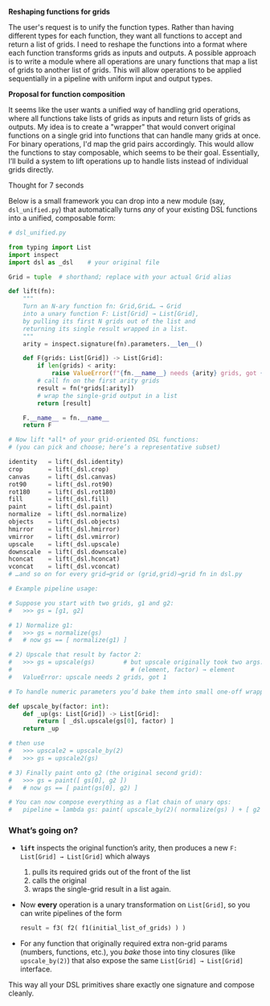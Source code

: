 **Reshaping functions for grids**

The user's request is to unify the function types. Rather than having different types for each function, they want all functions to accept and return a list of grids. I need to reshape the functions into a format where each function transforms grids as inputs and outputs. A possible approach is to write a module where all operations are unary functions that map a list of grids to another list of grids. This will allow operations to be applied sequentially in a pipeline with uniform input and output types.

**Proposal for function composition**

It seems like the user wants a unified way of handling grid operations, where all functions take lists of grids as inputs and return lists of grids as outputs. My idea is to create a "wrapper" that would convert original functions on a single grid into functions that can handle many grids at once. For binary operations, I'd map the grid pairs accordingly. This would allow the functions to stay composable, which seems to be their goal. Essentially, I’ll build a system to lift operations up to handle lists instead of individual grids directly.

Thought for 7 seconds

Below is a small framework you can drop into a new module (say, `dsl_unified.py`) that automatically turns _any_ of your existing DSL functions into a unified, composable form:

```python
# dsl_unified.py

from typing import List
import inspect
import dsl as _dsl    # your original file

Grid = tuple  # shorthand; replace with your actual Grid alias

def lift(fn):
    """
    Turn an N-ary function fn: Grid,Grid… → Grid
    into a unary function F: List[Grid] → List[Grid],
    by pulling its first N grids out of the list and
    returning its single result wrapped in a list.
    """
    arity = inspect.signature(fn).parameters.__len__()

    def F(grids: List[Grid]) -> List[Grid]:
        if len(grids) < arity:
            raise ValueError(f"{fn.__name__} needs {arity} grids, got {len(grids)}")
        # call fn on the first arity grids
        result = fn(*grids[:arity])
        # wrap the single-grid output in a list
        return [result]

    F.__name__ = fn.__name__
    return F

# Now lift *all* of your grid-oriented DSL functions:
# (you can pick and choose; here’s a representative subset)

identity   = lift(_dsl.identity)
crop       = lift(_dsl.crop)
canvas     = lift(_dsl.canvas)
rot90      = lift(_dsl.rot90)
rot180     = lift(_dsl.rot180)
fill       = lift(_dsl.fill)
paint      = lift(_dsl.paint)
normalize  = lift(_dsl.normalize)
objects    = lift(_dsl.objects)
hmirror    = lift(_dsl.hmirror)
vmirror    = lift(_dsl.vmirror)
upscale    = lift(_dsl.upscale)
downscale  = lift(_dsl.downscale)
hconcat    = lift(_dsl.hconcat)
vconcat    = lift(_dsl.vconcat)
# …and so on for every grid→grid or (grid,grid)→grid fn in dsl.py

# Example pipeline usage:

# Suppose you start with two grids, g1 and g2:
#   >>> gs = [g1, g2]

# 1) Normalize g1:
#   >>> gs = normalize(gs)
#   # now gs == [ normalize(g1) ]

# 2) Upscale that result by factor 2:
#   >>> gs = upscale(gs)        # but upscale originally took two args:
#                                 # (element, factor) → element
#   ValueError: upscale needs 2 grids, got 1

# To handle numeric parameters you’d bake them into small one-off wrappers:

def upscale_by(factor: int):
    def _up(gs: List[Grid]) -> List[Grid]:
        return [ _dsl.upscale(gs[0], factor) ]
    return _up

# then use
#   >>> upscale2 = upscale_by(2)
#   >>> gs = upscale2(gs)

# 3) Finally paint onto g2 (the original second grid):
#   >>> gs = paint([ gs[0], g2 ])
#   # now gs == [ paint(gs[0], g2) ]

# You can now compose everything as a flat chain of unary ops:
#   pipeline = lambda gs: paint( upscale_by(2)( normalize(gs) ) + [ g2 ] )
```

### What’s going on?

- **`lift`** inspects the original function’s arity, then produces a new
  `F: List[Grid] → List[Grid]` which always

  1. pulls its required grids out of the front of the list
  2. calls the original
  3. wraps the single-grid result in a list again.

- Now **every** operation is a unary transformation on `List[Grid]`, so you can write pipelines of the form

  ```python
  result = f3( f2( f1(initial_list_of_grids) ) )
  ```

- For any function that originally required extra non-grid params (numbers, functions, etc.),
  you _bake_ those into tiny closures (like `upscale_by(2)`) that also expose the same `List[Grid] → List[Grid]` interface.

This way all your DSL primitives share exactly one signature and compose cleanly.
